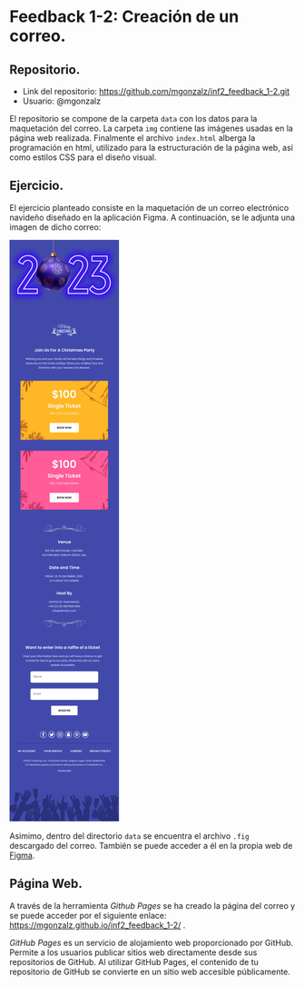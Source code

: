 # Feedback 1-2: Creación de un correo.
## Repositorio.
- Link del repositorio: https://github.com/mgonzalz/inf2_feedback_1-2.git
- Usuario: @mgonzalz

El repositorio se compone de la carpeta `data` con los datos para la maquetación del correo. 
La carpeta `img` contiene las imágenes usadas en la página web realizada.
Finalmente el archivo `index.html` alberga la programación en html, utilizado para la estructuración de la página web, así como estilos CSS para el diseño visual.
## Ejercicio.
El ejercicio planteado consiste en la maquetación de un correo electrónico navideño diseñado en la aplicación Figma.
A continuación, se le adjunta una imagen de dicho correo:

![Imagen del correo](data/newyear_event.png)

Asimimo, dentro del directorio `data` se encuentra el archivo `.fig` descargado del correo. 
También se puede acceder a él en la propia web de [Figma](https://www.figma.com/file/HkgUgpwTLOz3mzKU4MU2uH/correo?type=design&mode=design&t=j9EIyAn6AmEyI1Zy-1
).

## Página Web.
A través de la herramienta *Github Pages* se ha creado la página del correo y se puede acceder por el siguiente enlace: https://mgonzalz.github.io/inf2_feedback_1-2/ .

_GitHub Pages_ es un servicio de alojamiento web proporcionado por GitHub. 
Permite a los usuarios publicar sitios web directamente desde sus repositorios de GitHub.
Al utilizar GitHub Pages, el contenido de tu repositorio de GitHub se convierte en un sitio web accesible públicamente.
